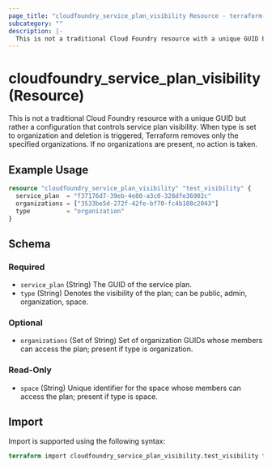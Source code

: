 ```yaml
---
page_title: "cloudfoundry_service_plan_visibility Resource - terraform-provider-cloudfoundry"
subcategory: ""
description: |-
  This is not a traditional Cloud Foundry resource with a unique GUID but rather a configuration that controls service plan visibility. When type is set to organization and deletion is triggered, Terraform removes only the specified organizations. If no organizations are present, no action is taken.
---
```


# cloudfoundry_service_plan_visibility (Resource)

This is not a traditional Cloud Foundry resource with a unique GUID but rather a configuration that controls service plan visibility. When type is set to organization and deletion is triggered, Terraform removes only the specified organizations. If no organizations are present, no action is taken.

## Example Usage

```terraform
resource "cloudfoundry_service_plan_visibility" "test_visibility" {
  service_plan  = "f37176d7-39eb-4e80-a3c0-328dfe36902c"
  organizations = ["3533be5d-272f-42fe-bf70-fc4b108c2043"]
  type          = "organization"
}
```

<!-- schema generated by tfplugindocs -->
## Schema

### Required

- `service_plan` (String) The GUID of the service plan.
- `type` (String) Denotes the visibility of the plan; can be public, admin, organization, space.

### Optional

- `organizations` (Set of String) Set of organization GUIDs whose members can access the plan; present if type is organization.

### Read-Only

- `space` (String) Unique identifier for the space whose members can access the plan; present if type is space.

## Import

Import is supported using the following syntax:

```terraform
terraform import cloudfoundry_service_plan_visibility.test_visibility f37176d7-39eb-4e80-a3c0-328dfe36902c
```